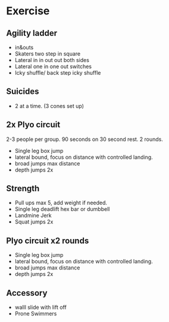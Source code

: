 # Exercise

## Agility ladder

- in&outs
- Skaters two step in square
- Lateral in in out out both sides
- Lateral one in one out switches
- Icky shuffle/ back step icky shuffle

## Suicides

- 2 at a time. (3 cones set up)

## 2x Plyo circuit

 2-3 people per group. 90 seconds on 30 second rest. 2 rounds.

- Single leg box jump
- lateral bound, focus on distance with controlled landing.
- broad jumps max distance
- depth jumps 2x

## Strength

- Pull ups max 5, add weight if needed.
- Single leg deadlift hex bar or dumbbell
- Landmine Jerk
- Squat jumps 2x

## Plyo circuit x2 rounds

- Single leg box jump
- lateral bound, focus on distance with controlled landing.
- broad jumps max distance
- depth jumps 2x

## Accessory

- walll slide with lift off
- Prone Swimmers
